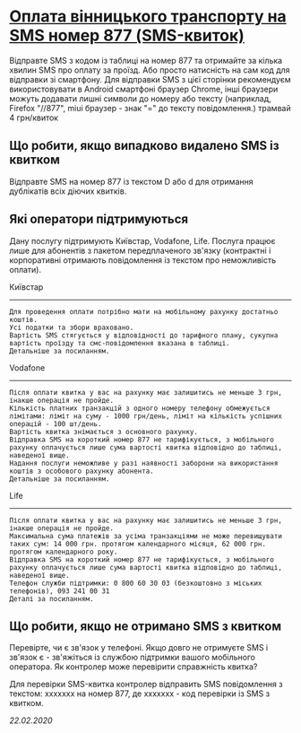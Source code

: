 [Оплата вінницького транспорту на SMS номер 877 (SMS-квиток)](http://depo.vn.ua/sms)
====================================================================================
Відправте SMS з кодом із таблиці на номер 877 та отримайте за кілька хвилин SMS про оплату за проїзд. Або просто натисність на сам код для відправки зі смартфону. Для відправки SMS з цієї сторінки рекомендуєм використовувати в Android смартфоні браузер Chrome, інші браузери можуть додавати лишні символи до номеру або тексту (наприклад, Firefox "//877", miui браузер - знак "=" до тексту повідомлення.)
трамвай
4 грн/квиток

Що робити, якщо випадково видалено SMS із квитком
-------------------------------------------------
Відправте SMS на номер 877 із текстом D або d для отримання дублікатів всіх діючих квитків.

Які оператори підтримуються
---------------------------
Дану послугу підтримують Київстар, Vodafone, Life. Послуга працює лише для абонентів з пакетом передплаченого зв'язку (контрактні і корпоративні отримають повідомлення із текстом про неможливість оплати).

Київстар
********
    Для проведення оплати потрібно мати на мобільному рахунку достатньо коштів.
    Усі податки та збори враховано.
    Вартість SMS стягується у відповідності до тарифного плану, сукупна вартість проїзду та смс-повідомлення вказана в таблиці.
    Детальніше за посиланням.

Vodafone
********
    Після оплати квитка у вас на рахунку має залишитись не меньше 3 грн, інакше операція не пройде.
    Кількість платних транзакцій з одного номеру телефону обмежується лімітами: ліміт на суму - 1000 грн/день, ліміт на кількість успішних операцій - 100 шт/день.
    Вартість квитка знімається з основного рахунку.
    Відправка SMS на короткий номер 877 не тарифікується, з мобільного рахунку оплачується лише сума вартості квитка відповідно до таблиці, наведеної вище.
    Надання послуги неможливе у разі наявності заборони на використання коштів з особового рахунку абонента.
    Детальніше за посиланням.

Life
****
    Після оплати квитка у вас на рахунку має залишитись не меньше 3 грн, інакше операція не пройде.
    Максимальна сума платежів за усіма транзакціями не може перевищувати таких сум: 14 000 грн. протягом календарного місяця, 62 000 грн. протягом календарного року.
    Відправка SMS на короткий номер 877 не тарифікується, з мобільного рахунку оплачується лише сума вартості квитка відповідно до таблиці, наведеної вище.
    Телефон служби підтримки: 0 800 60 30 03 (безкоштовно з міських телефонів), 093 241 00 31
    Деталі за посиланням.

Що робити, якщо не отримано SMS з квитком
-----------------------------------------
Перевірте, чи є зв'язок у телефоні. Якщо довго не отримуєте SMS і зв'язок є - зв'яжіться із службою підтримки вашого мобільного оператора.
Як контролер може перевірити справжність квитка?

Для перевірки SMS-квитка контролер відправить SMS повідомлення з текстом: xxxxxxx на номер 877, де xxxxxxx - код перевірки із SMS з квитком.

*22.02.2020*

